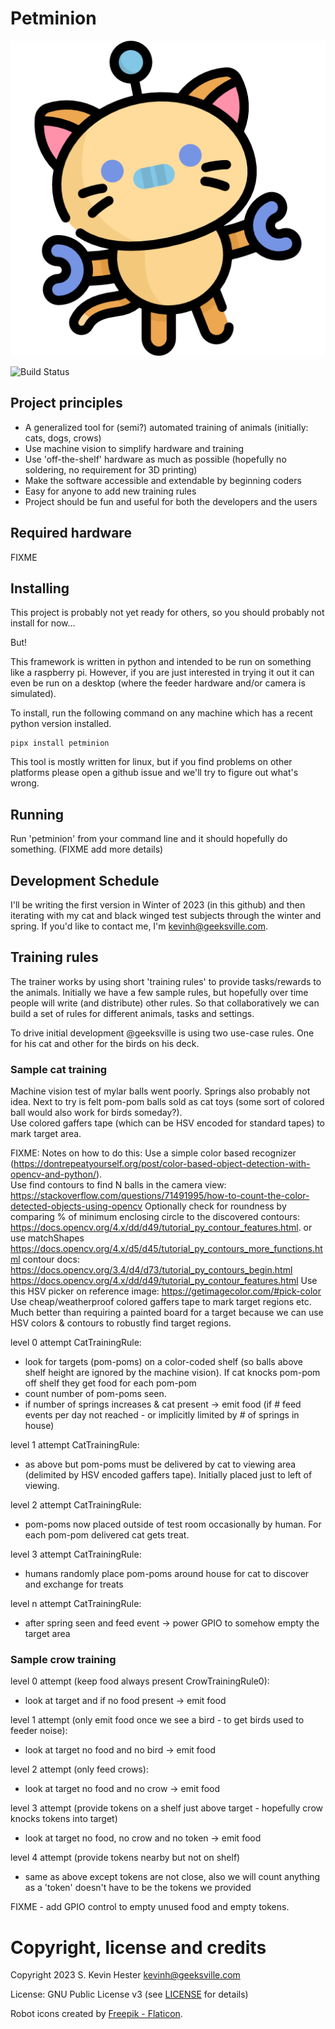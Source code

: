 # Petminion

![App Icon](docs/art/kitty.png)

![Build Status](https://github.com/petminion/petminion/actions/workflows/python-app.yml/badge.svg)

## Project principles

* A generalized tool for (semi?) automated training of animals (initially: cats, dogs, crows)
* Use machine vision to simplify hardware and training
* Use 'off-the-shelf' hardware as much as possible (hopefully no soldering, no requirement for 3D printing)
* Make the software accessible and extendable by beginning coders
* Easy for anyone to add new training rules
* Project should be fun and useful for both the developers and the users

## Required hardware

FIXME

## Installing

This project is probably not yet ready for others, so you should probably not install for now... 

But!

This framework is written in python and intended to be run on something like a raspberry pi.  However, if you are just interested in trying it out it can even be run on a desktop (where the feeder hardware and/or camera is simulated).

To install, run the following command on any machine which has a recent python version installed.  

```
pipx install petminion
```

This tool is mostly written for linux, but if you find problems on other platforms please open a github issue and we'll try to figure out what's wrong.

## Running

Run 'petminion' from your command line and it should hopefully do something.
(FIXME add more details)

## Development Schedule

I'll be writing the first version in Winter of 2023 (in this github) and then iterating with my cat and black winged test subjects through the winter and spring.
If you'd like to contact me, I'm kevinh@geeksville.com.

## Training rules

The trainer works by using short 'training rules' to provide tasks/rewards to the animals.  Initially we have a few sample rules, but hopefully over time people will write (and distribute) other rules.  So that collaboratively we can build a set of rules for different animals, tasks and settings.

To drive initial development @geeksville is using two use-case rules.  One for his cat and other for the birds on his deck.

### Sample cat training

Machine vision test of mylar balls went poorly.
Springs also probably not idea.
Next to try is felt pom-pom balls sold as cat toys (some sort of colored ball would also work for birds someday?).  
Use colored gaffers tape (which can be HSV encoded for standard tapes) to mark target area. 

FIXME: Notes on how to do this: Use a simple color based recognizer (https://dontrepeatyourself.org/post/color-based-object-detection-with-opencv-and-python/).  
Use find contours to find N balls in the camera view: https://stackoverflow.com/questions/71491995/how-to-count-the-color-detected-objects-using-opencv 
Optionally check for roundness by comparing % of minimum enclosing circle to the discovered contours: https://docs.opencv.org/4.x/dd/d49/tutorial_py_contour_features.html.  or use matchShapes https://docs.opencv.org/4.x/d5/d45/tutorial_py_contours_more_functions.html 
contour docs: https://docs.opencv.org/3.4/d4/d73/tutorial_py_contours_begin.html
https://docs.opencv.org/4.x/dd/d49/tutorial_py_contour_features.html
Use this HSV picker on reference image: https://getimagecolor.com/#pick-color
Use cheap/weatherproof colored gaffers tape to mark target regions etc.  Much better than requiring a painted board for a target because we can use HSV colors & contours to robustly find target regions.

level 0 attempt CatTrainingRule:

- look for targets (pom-poms) on a color-coded shelf (so balls above shelf height are ignored by the machine vision).  If cat knocks pom-pom off shelf they get food for each pom-pom  
- count number of pom-poms seen.
- if number of springs increases & cat present -> emit food (if # feed events per day not reached - or implicitly limited by # of springs in house)

level 1 attempt CatTrainingRule:

- as above but pom-poms must be delivered by cat to viewing area (delimited by HSV encoded gaffers tape).  Initially placed just to left of viewing.  

level 2 attempt CatTrainingRule:

- pom-poms now placed outside of test room occasionally by human.  For each pom-pom delivered cat gets treat.

level 3 attempt CatTrainingRule:

- humans randomly place pom-poms around house for cat to discover and exchange for treats


level n attempt CatTrainingRule:

- after spring seen and feed event -> power GPIO to somehow empty the target area

### Sample crow training

level 0 attempt (keep food always present CrowTrainingRule0):

- look at target and if no food present -> emit food

level 1 attempt (only emit food once we see a bird - to get birds used to feeder noise):

- look at target no food and no bird -> emit food 

level 2 attempt (only feed crows):

- look at target no food and no crow -> emit food 

level 3 attempt (provide tokens on a shelf just above target - hopefully crow knocks tokens into target)

- look at target no food, no crow and no token -> emit food

level 4 attempt (provide tokens nearby but not on shelf)

- same as above except tokens are not close, also we will count anything as a 'token' doesn't have to be the tokens we provided

FIXME - add GPIO control to empty unused food and empty tokens.

# Copyright, license and credits

Copyright 2023 S. Kevin Hester kevinh@geeksville.com

License: GNU Public License v3 (see [LICENSE](LICENSE) for details)

Robot icons created by [Freepik - Flaticon](https://www.flaticon.com/free-icon/kitty_763754).